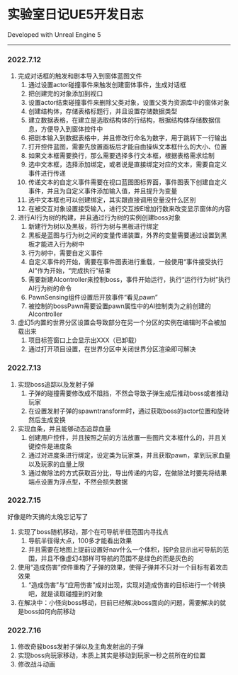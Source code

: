 # 实验室日记UE5开发日志

Developed with Unreal Engine 5
***

### 2022.7.12
1. 完成对话框的触发和剧本导入到窗体蓝图文件
   1. 通过设置actor碰撞事件来触发创建窗体事件，生成对话框
   2. 把创建完的对象添加到视口
   3. 设置actor结束碰撞事件来删除父类对象，设置父类为资源库中的窗体对象
   4. 创建结构体，存储表格标题行，并且设置存储数据类型
   5. 建立数据表格，在建立是选取结构体的行结构，根据结构体存储数据信息，方便导入到窗体控件中
   6. 把剧本输入到数据表格中，并且修改行命名为数字，用于跳转下一行输出
   7. 打开控件蓝图，需要先放置画板后才能自由操纵文本框什么的大小、位置
   8. 如果文本框需要换行，那么需要选择多行文本框，根据表格需求绘制
   9. 选中文本框，选择添加绑定，或者说是直接绑定对应的文本，需要自定义事件进行传递
   10. 传递文本的自定义事件需要在视口蓝图图标界面，事件图表下创建自定义事件，并且为自定义事件添加输入值，并且提升为变量
   11. 选中文本框也可以创建绑定，其实跟直接调用变量没什么区别
   12. 在被交互对象设置接受输入，进行交互按E增加行数来改变显示窗体的内容
2. 进行AI行为树的构建，并且通过行为树的实例创建boss对象
   1. 新建行为树以及黑板，将行为树与黑板进行绑定
   2. 黑板是蓝图与行为树之间的变量传递装置，外界的变量需要通过设置到黑板才能进入行为树中
   3. 行为树中，需要自定义事件
   4. 自定义事件的开始，需要在事件图表进行重载，一般使用“事件接受执行AI”作为开始，“完成执行”结束
   5. 需要新建AIcontroller来控制boss，事件开始运行，执行“运行行为树”执行AI行为树的命令
   6. PawnSensing组件设置后开放事件“看见pawn”
   7. 被控制的bossPawn需要设置pawn属性中的AI控制类为之前创建的AIcontroller
3. 虚幻5内置的世界分区设置会导致部分在另一个分区的实例在编辑时不会被加载出来
   1. 项目标签窗口上会显示出XXX（已卸载）
   2. 通过打开项目设置，在世界分区中关闭世界分区渲染即可解决
### 2022.7.13
1. 实现boss追踪以及发射子弹
   1. 子弹的碰撞需要修改成不阻挡，不然会导致子弹生成后推动boss或者推动玩家
   2. 在设置发射子弹的spawntransform时，通过获取boss的actor位置和旋转然后生成变换
2. 实现血条，并且能够动态追踪血量
   1. 创建用户控件，并且按照之前的方法放置一些图片文本框什么的，并且关键控件是进度条
   2. 通过对进度条进行绑定，设定类为玩家类，并且获取pawn，拿到玩家血量以及玩家的血量上限
   3. 通过做除法的方式获取百分比，导出传递的内容，在做除法时要先将结果端点设置为浮点型，不然会损失数据
### 2022.7.15
好像是昨天搞的太晚忘记写了
1. 实现了boss随机移动，那个在可导航半径范围内寻找点
   1. 导航半径得大点，100多才能看出效果
   2. 并且需要在地图上提前设置好nav什么一个体积，按P会显示出可导航的范围，并且不像虚幻4那样可导航的范围不是绿色的而是灰色的
2. 使用“造成伤害”控件重构了子弹的效果，使得子弹并不只对一个目标有着攻击效果
   1. “造成伤害”与“应用伤害”成对出现，实现对造成伤害的目标进行一个转换吧，就是读取碰撞到的对象
3. 在解决中：小怪向boss移动，目前已经解决boss面向的问题，需要解决的就是boss如何向前移动
### 2022.7.16
1. 修改奇骏boss发射子弹以及主角发射出的子弹
2. 实现boss向玩家移动，本质上其实是移动到玩家一秒之前所在的位置
3. 修改战斗动画
